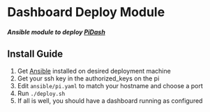 # Dashboard Deploy Module
##### Ansible module to deploy [PiDash](https://github.com/treevesvarndell/dashboard)

## Install Guide
1. Get [Ansible](http://docs.ansible.com/ansible/intro_installation.html) installed on desired deployment machine
2. Get your ssh key in the authorized_keys on the pi
3. Edit `ansible/pi.yaml` to match your hostname and choose a port
4. Run `./deploy.sh`
5. If all is well, you should have a dashboard running as configured
